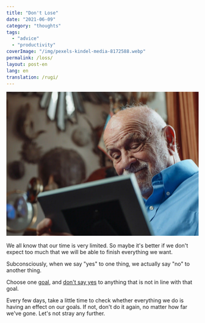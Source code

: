 ```yaml
---
title: "Don't Lose"
date: "2021-06-09"
category: "thoughts"
tags:
  - "advice"
  - "productivity"
coverImage: "/img/pexels-kindel-media-8172588.webp"
permalink: /loss/
layout: post-en
lang: en
translation: /rugi/
---
```


![](/img/pexels-kindel-media-8172588.webp)

We all know that our time is very limited. So maybe it's better if we don't expect too much that we will be able to finish everything we want.

Subconsciously, when we say "yes" to one thing, we actually say "no" to another thing.

Choose one [goal](/goal/), and [don't say yes](/say-no/) to anything that is not in line with that goal.

Every few days, take a little time to check whether everything we do is having an effect on our goals. If not, don't do it again, no matter how far we've gone. Let's not stray any further.
